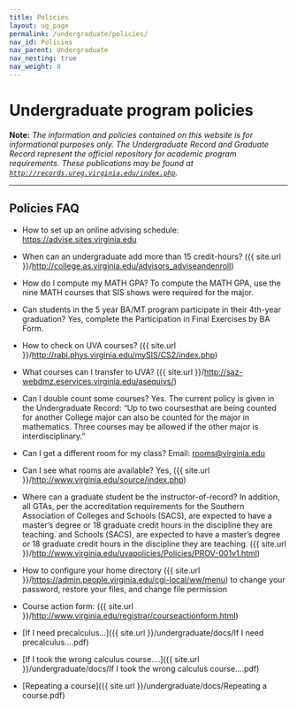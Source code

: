 ```yaml
---
title: Policies
layout: ug_page
permalink: /undergraduate/policies/
nav_id: Policies
nav_parent: Undergraduate
nav_nesting: true
nav_weight: 8
---
```


<h1 class="mb-3">Undergraduate program policies</h1>

**Note:** *The information and policies contained on this website is for informational purposes only. The Undergraduate Record and Graduate Record represent the official repository for academic program requirements. These publications may be found at [`http://records.ureg.virginia.edu/index.php`](http://records.ureg.virginia.edu/index.php).*

---

<h2 class="mt-2 mb-3">Policies FAQ</h2>

- How to set up an online advising schedule:
https://advise.sites.virginia.edu

- When can an undergraduate add more than 15 credit-hours?
({{ site.url }}/http://college.as.virginia.edu/advisors_adviseandenroll)

- How do I compute my MATH GPA?
To compute the MATH GPA, use the nine MATH courses that SIS shows were required for the
major.
- Can students in the 5 year BA/MT program participate in their 4th-year graduation?
Yes, complete the Participation in Final Exercises by BA Form.
- How to check on UVA courses?
({{ site.url }}/http://rabi.phys.virginia.edu/mySIS/CS2/index.php)

- What courses can I transfer to UVA?
({{ site.url }}/http://saz-webdmz.eservices.virginia.edu/asequivs/)

- Can I double count some courses?
Yes. The current policy is given in the Undergraduate Record: “Up to two coursesthat are being
counted for another College major can also be counted for the major in mathematics. Three
courses may be allowed if the other major is interdisciplinary.”

- Can I get a different room for my class?
Email: rooms@virginia.edu

- Can I see what rooms are available?
Yes, ({{ site.url }}/http://www.virginia.edu/source/index.php)

- Where can a graduate student be the instructor-of-record?
In addition, all GTAs, per the accreditation requirements for the Southern Association of Colleges
and Schools (SACS), are expected to have a master’s degree or 18 graduate credit hours in the
discipline they are teaching.
and Schools (SACS), are expected to have a master’s degree or 18 graduate credit hours in the
discipline they are teaching.
({{ site.url }}/http://www.virginia.edu/uvapolicies/Policies/PROV-001v1.html)

- How to configure your home directory
({{ site.url }}/https://admin.people.virginia.edu/cgi-local/ww/menu)
to change your password, restore your files, and change file permission
- Course action form:
({{ site.url }}/http://www.virginia.edu/registrar/courseactionform.html)

- [If I need precalculus...]({{ site.url }}/undergraduate/docs/If I need precalculus....pdf)
- [If I took the wrong calculus course....]({{ site.url }}/undergraduate/docs/If I took the wrong calculus course....pdf)
- [Repeating a course]({{ site.url }}/undergraduate/docs/Repeating a course.pdf)
